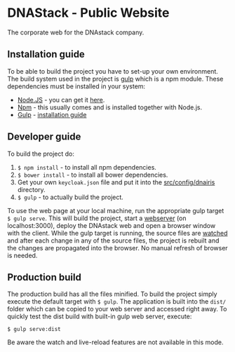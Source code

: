# DNAStack - Public Website

The corporate web for the DNAstack company.

## Installation guide

To be able to build the project you have to set-up your own environment. The build system used in the project is 
[gulp](http://gulpjs.com/) which is a npm module. These dependencies must be installed in your system:

* [Node.JS](https://nodejs.org/) - you can get it [here](https://nodejs.org/download/).
* [Npm](https://www.npmjs.com/) - this usually comes and is installed together with Node.js.
* [Gulp](http://gulpjs.com/) - [installation guide](https://github.com/gulpjs/gulp/blob/master/docs/getting-started.md)

## Developer guide

To build the project do:

1. `$ npm install` - to install all npm dependencies.
2. `$ bower install` - to install all bower dependencies.
3. Get your own `keycloak.json` file and put it into the [src/config/dnairis](src/config/dnairis) directory. 
4. `$ gulp` - to actually build the project.

To use the web page at your local machine, run the appropriate gulp target `$ gulp serve`. This will build the 
project, start a [webserver](http://www.browsersync.io/docs/gulp/) (on localhost:3000), deploy the DNAstack web and 
open a browser window with the client. While the gulp target is running, the source files are 
[watched](https://www.npmjs.com/package/gulp-watch) and after each change in any of the source files, the project is 
rebuilt and the changes are propagated into the browser. No manual refresh of browser is needed.

## Production build

The production build has all the files minified.
To build the project simply execute the default target with `$ gulp`. The application is built into the 
`dist/` folder which can be copied to your web server and accessed right away. To quickly test the dist
build with built-in gulp web server, execute:

```$ gulp serve:dist``` 

Be aware the watch and live-reload features are not available in this mode. 

